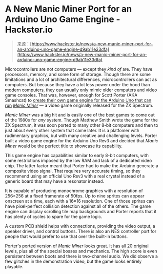 <!--yml
category: 未分类
date: 2024-05-27 15:00:55
-->

# A New Manic Miner Port for an Arduino Uno Game Engine - Hackster.io

> 来源：[https://www.hackster.io/news/a-new-manic-miner-port-for-an-arduino-uno-game-engine-d9ab11e33dfa](https://www.hackster.io/news/a-new-manic-miner-port-for-an-arduino-uno-game-engine-d9ab11e33dfa)

Microcontrollers are not computers — except they *kind of* are. They have processors, memory, and some form of storage. Though there are some limitations and a lot of architectural differences, microcontrollers can act as computers. But because they have a lot less power under the hood than modern computers, they can usually only mimic older computers and video game consoles. That was, however, enough for Scott Porter (AKA Smashcat) to [create their own game engine for the Arduino Uno that can run](https://github.com/Smashcat/UNO_Manic_Miner) *[Manic Miner](https://github.com/Smashcat/UNO_Manic_Miner)* — a video game originally released for the ZX Spectrum.

*Manic Miner* was a big hit and is easily one of the best games to come out of the 1980s for *any* system. Though Matthew Smith wrote the game for the ZX Spectrum, it was soon ported to many other 8-bit computers and then to just about every other system that came later. It is a platfomer with rudimentary graphics, but with many creative and challenging levels. Porter built a video game engine for the Arduino Uno Rev3 and decided that *Manic Miner* would be the perfect title to showcase its capability.

This game engine has capabilities similar to early 8-bit computers, with some restrictions imposed by the low RAM and lack of a dedicated video chip. The latter factor meant that Porter had to make the Arduino generate a composite video signal. That requires very accurate timing, so they recommend using an official Uno Rev3 with a real crystal instead of a generic board that may have a resonator instead.

It is capable of producing monochrome graphics with a resolution of 256×256 at a fixed framerate of 50fps. Up to nine sprites can appear onscreen at a time, each with a 16×16 resolution. One of those sprites can have pixel-perfect collision detection against all of the others. The game engine can display scrolling tile map backgrounds and Porter reports that it has plenty of cycles to spare for the game logic.

A custom PCB shield helps with connections, providing the video output, a speaker driver, and control buttons. There is also an NES controller port for people that would prefer to use that over the built-in buttons.

Porter's ported version of *Manic Miner* looks great. It has all 20 original levels, plus all of the special bosses and mechanics. The high score is even persistent between boots and there is two-channel audio. We did observe a few glitches in the demonstration video, but the game looks entirely playable.